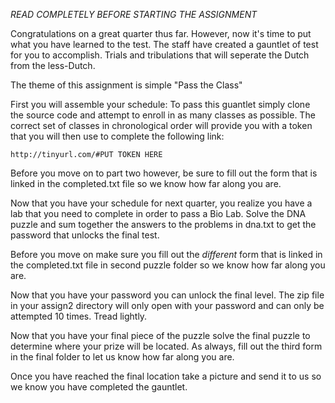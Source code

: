 *READ COMPLETELY BEFORE STARTING THE ASSIGNMENT*

Congratulations on a great quarter thus far. However, now it's time to put what you have learned to the test. The staff have created a gauntlet of test for you to accomplish. Trials and tribulations that will seperate the Dutch from the less-Dutch.

The theme of this assignment is simple "Pass the Class"

First you will assemble your schedule: To pass this guantlet simply clone the source code and attempt to enroll in as many classes as possible. The correct set of classes in chronological order will provide you with a token that you will then use to complete the following link:

`http://tinyurl.com/#PUT TOKEN HERE`

Before you move on to part two however, be sure to fill out the form that is linked in the completed.txt file so we know how far along you are.

Now that you have your schedule for next quarter, you realize you have a lab that you need to complete in order to pass a Bio Lab. Solve the DNA puzzle and sum together the answers to the problems in dna.txt to get the password that unlocks the final test.

Before you move on make sure you fill out the *different* form that is linked in the completed.txt file in second puzzle folder so we know how far along you are.

Now that you have your password you can unlock the final level. The zip file in your assign2 directory will only open with your password and can only be attempted 10 times. Tread lightly.

Now that you have your final piece of the puzzle solve the final puzzle to determine where your prize will be located. 
As always, fill out the third form in the final folder to let us know how far along you are.

Once you have reached the final location take a picture and send it to us so we know you have completed the gauntlet.
